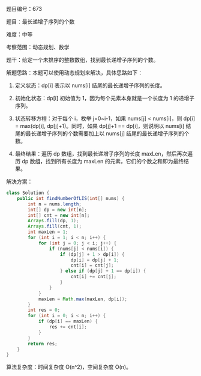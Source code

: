 题目编号：673

题目：最长递增子序列的个数

难度：中等

考察范围：动态规划、数学

题干：给定一个未排序的整数数组，找到最长递增子序列的个数。

解题思路：本题可以使用动态规划来解决，具体思路如下：

1. 定义状态：dp[i] 表示以 nums[i] 结尾的最长递增子序列的长度。

2. 初始化状态：dp[i] 初始值为 1，因为每个元素本身就是一个长度为 1 的递增子序列。

3. 状态转移方程：对于每个 i，枚举 j=0~i-1，如果 nums[j] < nums[i]，则 dp[i] = max(dp[i], dp[j]+1)。同时，如果 dp[j]+1 == dp[i]，则说明以 nums[i] 结尾的最长递增子序列的个数需要加上以 nums[j] 结尾的最长递增子序列的个数。

4. 最终结果：遍历 dp 数组，找到最长递增子序列的长度 maxLen，然后再次遍历 dp 数组，找到所有长度为 maxLen 的元素，它们的个数之和即为最终结果。

解决方案：

```java
class Solution {
    public int findNumberOfLIS(int[] nums) {
        int n = nums.length;
        int[] dp = new int[n];
        int[] cnt = new int[n];
        Arrays.fill(dp, 1);
        Arrays.fill(cnt, 1);
        int maxLen = 1;
        for (int i = 1; i < n; i++) {
            for (int j = 0; j < i; j++) {
                if (nums[j] < nums[i]) {
                    if (dp[j] + 1 > dp[i]) {
                        dp[i] = dp[j] + 1;
                        cnt[i] = cnt[j];
                    } else if (dp[j] + 1 == dp[i]) {
                        cnt[i] += cnt[j];
                    }
                }
            }
            maxLen = Math.max(maxLen, dp[i]);
        }
        int res = 0;
        for (int i = 0; i < n; i++) {
            if (dp[i] == maxLen) {
                res += cnt[i];
            }
        }
        return res;
    }
}
```

算法复杂度：时间复杂度 O(n^2)，空间复杂度 O(n)。